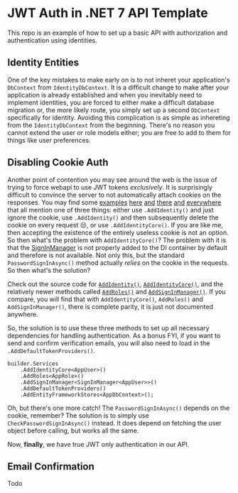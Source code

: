 # JWT Auth in .NET 7 API Template

This repo is an example of how to set up a basic API with authorization and authentication using identities.

## Identity Entities

One of the key mistakes to make early on is to not inheret your application's `DbContext` from `IdentityDbContext`. It is a difficult change to make after your application is already established and when you inevitably need to implement identities, you are forced to either make a difficult database migration or, the more likely route, you simply set up a second `DbContext` specifically for identity. Avoiding this complication is as simple as inhereting from the `IdentityDbContext` from the beginning. There's no reason you cannot extend the user or role models either; you are free to add to them for things like user preferences.

## Disabling Cookie Auth

Another point of contention you may see around the web is the issue of trying to force webapi to use JWT tokens _exclusively_. It is surprisingly difficult to convince the server to not automatically attach cookies on the responses. You may find some [examples](https://wildermuth.com/2018/04/10/Using-JwtBearer-Authentication-in-an-API-only-ASP-NET-Core-Project/) [here](https://www.c-sharpcorner.com/article/authentication-and-authorization-in-asp-net-5-with-jwt-and-swagger/) [and](https://stackoverflow.com/questions/53970230/dont-use-cookies-in-token-based-authentication-asp-net-core) [there](https://stackoverflow.com/questions/46323844/net-core-2-0-web-api-using-jwt-adding-identity-breaks-the-jwt-authentication) [and](https://www.reddit.com/r/dotnet/comments/8flq9r/net_core_why_does_identity_always_creates_cookies/) [everywhere](https://github.com/aspnet/Identity/issues/1376) that all mention one of three things: either use `.AddIdentity()` and just ignore the cookie, use `.AddIdentity()` and then subsequently delete the cookie on every request 😒, or use `.AddIdentityCore()`. If you are like me, then accepting the existence of the entirely useless cookie is not an option. So then what's the problem with `AddIdentityCore()`? The problem with it is that the [SignInManager](https://github.com/openiddict/openiddict-core/issues/578) is not properly added to the DI container by default and therefore is not available. Not only this, but the standard `PasswordSignInAsync()` method actually _relies_ on the cookie in the requests. So then what's the solution? 

Check out the source code for [`AddIdentity()`](https://github.com/dotnet/aspnetcore/blob/main/src/Identity/Core/src/IdentityServiceCollectionExtensions.cs#L38), [`AddIdentityCore()`](https://github.com/dotnet/aspnetcore/blob/main/src/Identity/Extensions.Core/src/IdentityServiceCollectionExtensions.cs#L33), and the relatively newer methods called [`AddRoles()`](https://github.com/dotnet/aspnetcore/blob/main/src/Identity/Extensions.Core/src/IdentityBuilder.cs#L185) and [`AddSignInManager()`](https://github.com/dotnet/aspnetcore/blob/main/src/Identity/Core/src/IdentityBuilderExtensions.cs#L62). If you compare, you will find that with `AddIdentityCore()`, `AddRoles()` and `AddSignInManager()`, there is complete parity, it is just not documented anywhere.

So, the solution is to use these three methods to set up all necessary dependencies for handling authentication. As a bonus FYI, if you want to send and confirm verification emails, you will also need to load in the `.AddDefaultTokenProviders()`.

```
builder.Services
    .AddIdentityCore<AppUser>()
    .AddRoles<AppRole>()
    .AddSignInManager<SignInManager<AppUser>>()
    .AddDefaultTokenProviders()
    .AddEntityFrameworkStores<AppDbContext>();
```

Oh, but there's one more catch! The `PasswordSignInAsync()` depends on the cookie, remember? The solution is to simply use `CheckPasswordSignInAsync()` instead. It does depend on fetching the user object before calling, but works all the same.

Now, __finally__, we have true JWT only authentication in our API.

## Email Confirmation

Todo
